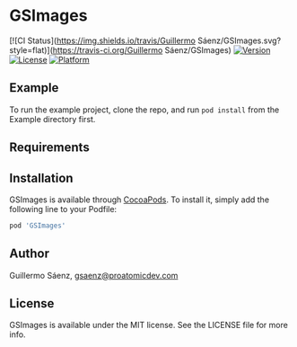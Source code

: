 # GSImages

[![CI Status](https://img.shields.io/travis/Guillermo Sáenz/GSImages.svg?style=flat)](https://travis-ci.org/Guillermo Sáenz/GSImages)
[![Version](https://img.shields.io/cocoapods/v/GSImages.svg?style=flat)](https://cocoapods.org/pods/GSImages)
[![License](https://img.shields.io/cocoapods/l/GSImages.svg?style=flat)](https://cocoapods.org/pods/GSImages)
[![Platform](https://img.shields.io/cocoapods/p/GSImages.svg?style=flat)](https://cocoapods.org/pods/GSImages)

## Example

To run the example project, clone the repo, and run `pod install` from the Example directory first.

## Requirements

## Installation

GSImages is available through [CocoaPods](https://cocoapods.org). To install
it, simply add the following line to your Podfile:

```ruby
pod 'GSImages'
```

## Author

Guillermo Sáenz, gsaenz@proatomicdev.com

## License

GSImages is available under the MIT license. See the LICENSE file for more info.
